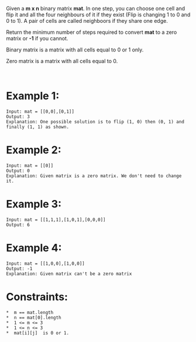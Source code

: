 ﻿﻿﻿﻿﻿﻿﻿﻿﻿﻿Given a **m x n** binary matrix **mat**. In one step, you can choose one cell and flip it and all the four neighbours of it if they exist (Flip is changing 1 to 0 and 0 to 1). A pair of cells are called neighboors if they share one edge.Return the minimum number of steps required to convert **mat** to a zero matrix or **-1** if you cannot.Binary matrix is a matrix with all cells equal to 0 or 1 only.Zero matrix is a matrix with all cells equal to 0. # Example 1:```Input: mat = [[0,0],[0,1]]Output: 3Explanation: One possible solution is to flip (1, 0) then (0, 1) and finally (1, 1) as shown.```# Example 2:```Input: mat = [[0]]Output: 0Explanation: Given matrix is a zero matrix. We don't need to change it.```# Example 3:```Input: mat = [[1,1,1],[1,0,1],[0,0,0]]Output: 6```# Example 4:```Input: mat = [[1,0,0],[1,0,0]]Output: -1Explanation: Given matrix can't be a zero matrix```# Constraints:```*  m == mat.length*  n == mat[0].length*  1 <= m <= 3*  1 <= n <= 3*  mat[i][j]  is 0 or 1.```